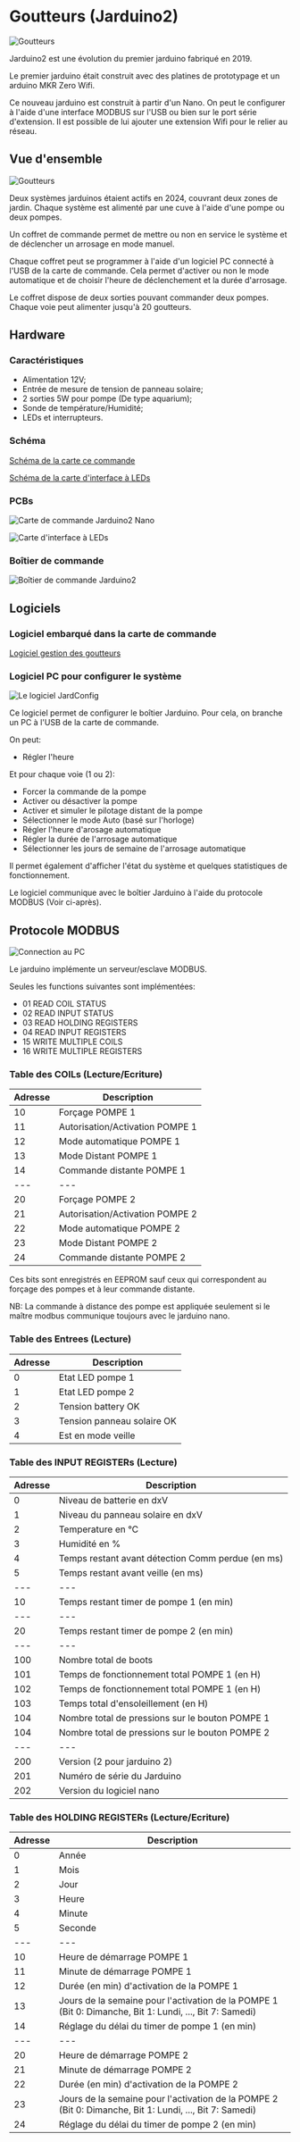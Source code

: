 # Goutteurs (Jarduino2)

![Goutteurs](./images/goutteurs.png)

Jarduino2 est une évolution du premier jarduino fabriqué en 2019.

Le premier jarduino était construit avec des platines de prototypage et un arduino MKR Zero Wifi.

Ce nouveau jarduino est construit à partir d'un Nano. On peut le configurer à l'aide d'une interface MODBUS sur l'USB ou bien sur le port série d'extension.
Il est possible de lui ajouter une extension Wifi pour le relier au réseau.

## Vue d'ensemble

![Goutteurs](./images/goutteurs2.png)

Deux systèmes jarduinos étaient actifs en 2024, couvrant deux zones de jardin.
Chaque système est alimenté par une cuve à l'aide d'une pompe ou deux pompes.

Un coffret de commande permet de mettre ou non en service le système et de déclencher un arrosage en mode manuel.

Chaque coffret peut se programmer à l'aide d'un logiciel PC connecté à l'USB de la carte de commande. Cela permet d'activer ou non le mode automatique et de choisir l'heure de déclenchement et la durée d'arrosage.

Le coffret dispose de deux sorties pouvant commander deux pompes. Chaque voie peut alimenter jusqu'à 20 goutteurs. 

## Hardware

### Caractéristiques

  - Alimentation 12V;
  - Entrée de mesure de tension de panneau solaire;
  - 2 sorties 5W pour pompe (De type aquarium);
  - Sonde de température/Humidité;
  - LEDs et interrupteurs.

### Schéma

[Schéma de la carte ce commande](./hard/jarduino2_nano/jarduino2_nano.pdf)

[Schéma de la carte d'interface à LEDs](./hard/jarduino2_ihm/jarduino2_ihm.pdf)

### PCBs

![Carte de commande Jarduino2 Nano](./images/pcb_jarduino2_nano.png)

![Carte d'interface à LEDs](./images/pcb_ihm.png)

### Boîtier de commande

![Boîtier de commande Jarduino2](./images/boitier.png)

## Logiciels

### Logiciel embarqué dans la carte de commande

[Logiciel gestion des goutteurs](./src)

### Logiciel PC pour configurer le système

![Le logiciel JardConfig](./images/jardconfig.png)

Ce logiciel permet de configurer le boîtier Jarduino.
Pour cela, on branche un PC à l'USB de la carte de commande.

On peut:
- Régler l'heure

Et pour chaque voie (1 ou 2):
- Forcer la commande de la pompe
- Activer ou désactiver la pompe
- Activer et simuler le pilotage distant de la pompe
- Sélectionner le mode Auto (basé sur l'horloge)
- Régler l'heure d'arosage automatique
- Régler la durée de l'arrosage automatique
- Sélectionner les jours de semaine de l'arrosage automatique

Il permet également d'afficher l'état du système et quelques statistiques de fonctionnement.

Le logiciel communique avec le boîtier Jarduino à l'aide du protocole MODBUS (Voir ci-après).

## Protocole MODBUS

![Connection au PC](./images/connection_pc.png)

Le jarduino implémente un serveur/esclave MODBUS.

Seules les functions suivantes sont implémentées:

- 01 READ COIL STATUS
- 02 READ INPUT STATUS
- 03 READ HOLDING REGISTERS
- 04 READ INPUT REGISTERS
- 15 WRITE MULTIPLE COILS
- 16 WRITE MULTIPLE REGISTERS

### Table des COILs (Lecture/Ecriture)

Adresse | Description
--- | ---
10 | Forçage POMPE 1
11 | Autorisation/Activation POMPE 1
12 | Mode automatique POMPE 1
13 | Mode Distant POMPE 1
14 | Commande distante POMPE 1
--- | ---
20 | Forçage POMPE 2
21 | Autorisation/Activation POMPE 2
22 | Mode automatique POMPE 2
23 | Mode Distant POMPE 2
24 | Commande distante POMPE 2

Ces bits sont enregistrés en EEPROM sauf ceux qui correspondent au forçage des pompes et à leur commande distante.

NB: La commande à distance des pompe est appliquée seulement si le maître modbus communique toujours avec le jarduino nano.

### Table des Entrees (Lecture)

Adresse | Description
--- | ---
0 | Etat LED pompe 1
1 | Etat LED pompe 2
2 | Tension battery OK
3 | Tension panneau solaire OK
4 | Est en mode veille

### Table des INPUT REGISTERs (Lecture)

Adresse | Description
--- | ---
0 | Niveau de batterie en dxV
1 | Niveau du panneau solaire en dxV
2 | Temperature en °C
3 | Humidité en %
4 | Temps restant avant détection Comm perdue (en ms)
5 | Temps restant avant veille (en ms)
--- | ---
10 | Temps restant timer de pompe 1 (en min)
--- | ---
20 | Temps restant timer de pompe 2 (en min)
--- | ---
100 | Nombre total de boots
101 | Temps de fonctionnement total POMPE 1 (en H)
102 | Temps de fonctionnement total POMPE 1 (en H)
103 | Temps total d'ensoleillement (en H)
104 | Nombre total de pressions sur le bouton POMPE 1
104 | Nombre total de pressions sur le bouton POMPE 2
--- | ---
200 | Version (2 pour jarduino 2)
201 | Numéro de série du Jarduino
202 | Version du logiciel nano

### Table des HOLDING REGISTERs (Lecture/Ecriture)

Adresse | Description
--- | ---
0 | Année
1 | Mois
2 | Jour
3 | Heure
4 | Minute
5 | Seconde
--- | ---
10 | Heure de démarrage POMPE 1
11 | Minute de démarrage POMPE 1
12 | Durée (en min) d'activation de la POMPE 1
13 | Jours de la semaine pour l'activation de la POMPE 1 (Bit 0: Dimanche, Bit 1: Lundi, ..., Bit 7: Samedi)
14 | Réglage du délai du timer de pompe 1 (en min)
--- | ---
20 | Heure de démarrage POMPE 2
21 | Minute de démarrage POMPE 2
22 | Durée (en min) d'activation de la POMPE 2
23 | Jours de la semaine pour l'activation de la POMPE 2 (Bit 0: Dimanche, Bit 1: Lundi, ..., Bit 7: Samedi)
24 | Réglage du délai du timer de pompe 2 (en min)